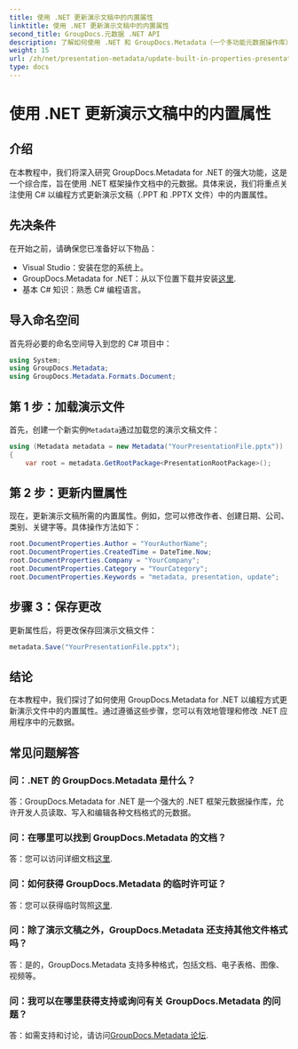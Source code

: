 ```yaml
---
title: 使用 .NET 更新演示文稿中的内置属性
linktitle: 使用 .NET 更新演示文稿中的内置属性
second_title: GroupDocs.元数据 .NET API
description: 了解如何使用 .NET 和 GroupDocs.Metadata（一个多功能元数据操作库）更新演示文稿中的内置属性。
weight: 15
url: /zh/net/presentation-metadata/update-built-in-properties-presentations/
type: docs
---
```

# 使用 .NET 更新演示文稿中的内置属性

## 介绍
在本教程中，我们将深入研究 GroupDocs.Metadata for .NET 的强大功能，这是一个综合库，旨在使用 .NET 框架操作文档中的元数据。具体来说，我们将重点关注使用 C# 以编程方式更新演示文稿（.PPT 和 .PPTX 文件）中的内置属性。
## 先决条件
在开始之前，请确保您已准备好以下物品：
- Visual Studio：安装在您的系统上。
-  GroupDocs.Metadata for .NET：从以下位置下载并安装[这里](https://releases.groupdocs.com/metadata/net/).
- 基本 C# 知识：熟悉 C# 编程语言。

## 导入命名空间
首先将必要的命名空间导入到您的 C# 项目中：
```csharp
using System;
using GroupDocs.Metadata;
using GroupDocs.Metadata.Formats.Document;
```
## 第 1 步：加载演示文件
首先，创建一个新实例`Metadata`通过加载您的演示文稿文件：
```csharp
using (Metadata metadata = new Metadata("YourPresentationFile.pptx"))
{
    var root = metadata.GetRootPackage<PresentationRootPackage>();
```
## 第 2 步：更新内置属性
现在，更新演示文稿所需的内置属性。例如，您可以修改作者、创建日期、公司、类别、关键字等。具体操作方法如下：
```csharp
root.DocumentProperties.Author = "YourAuthorName";
root.DocumentProperties.CreatedTime = DateTime.Now;
root.DocumentProperties.Company = "YourCompany";
root.DocumentProperties.Category = "YourCategory";
root.DocumentProperties.Keywords = "metadata, presentation, update";
```
## 步骤 3：保存更改
更新属性后，将更改保存回演示文稿文件：
```csharp
metadata.Save("YourPresentationFile.pptx");
```

## 结论
在本教程中，我们探讨了如何使用 GroupDocs.Metadata for .NET 以编程方式更新演示文件中的内置属性。通过遵循这些步骤，您可以有效地管理和修改 .NET 应用程序中的元数据。

## 常见问题解答
### 问：.NET 的 GroupDocs.Metadata 是什么？
答：GroupDocs.Metadata for .NET 是一个强大的 .NET 框架元数据操作库，允许开发人员读取、写入和编辑各种文档格式的元数据。
### 问：在哪里可以找到 GroupDocs.Metadata 的文档？
答：您可以访问详细文档[这里](https://tutorials.groupdocs.com/metadata/net/).
### 问：如何获得 GroupDocs.Metadata 的临时许可证？
答：您可以获得临时驾照[这里](https://purchase.groupdocs.com/temporary-license/).
### 问：除了演示文稿之外，GroupDocs.Metadata 还支持其他文件格式吗？
答：是的，GroupDocs.Metadata 支持多种格式，包括文档、电子表格、图像、视频等。
### 问：我可以在哪里获得支持或询问有关 GroupDocs.Metadata 的问题？
答：如需支持和讨论，请访问[GroupDocs.Metadata 论坛](https://forum.groupdocs.com/c/metadata/14).